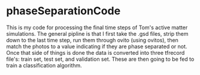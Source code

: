 # phaseSeparationCode

This is my code for processing the final time steps of Tom's active matter simulations. The general pipline is that I first take the .gsd files, strip them down to the last time step, run them through ovito (using ovitos), then match the photos to a value indicating if they are phase separated or not. Once that side of things is done the data is converted into three tfrecord file's: train set, test set, and validation set. These are then going to be fed to train a classification algorithm. 
